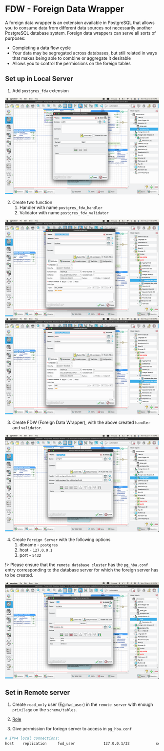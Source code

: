 # FDW - Foreign Data Wrapper

A foreign data wrapper is an extension available in PostgreSQL that allows you to consume data from different data sources not necessarily another PostgreSQL database system. Foreign data wrappers can serve all sorts of purposes:

   * Completing a data flow cycle
   * Your data may be segregated across databases, but still related in ways that makes being able to combine or aggregate it desirable
   * Allows you to control the permissions on the foreign tables

## Set up in Local Server

1. Add `postgres_fdw` extension

![Adding Extension](./img/fwd/fwd_extension.png)

2. Create two function
    1. Handler with name `postgres_fdw_handler`
    2. Validator with name `postgres_fdw_validator`

![Handler](./img/fwd/fwd_func_handler.png)
![Validator](./img/fwd/fwd_func_validator.png)

3. Create FDW (Foreign  Data Wrapper), with the above created `handler` and `validator`.

![FWD](./img/fwd/fwd.png)


4. Create `Foreign Server` with the following options
    1. dbname - `postgres`
    2. host  - `127.0.0.1`
    3. port  - `5432`

!> Please ensure that the `remote database cluster` has the `pg_hba.conf` entry corresponding to the database server for which the foreign server has to be created.

![Foreign Server](./img/fwd/fwd_server.png)


## Set in Remote server

1. Create `read_only` user (Eg:`fwd_user`) in the `remote server` with enough `privilage` on the `schema/tables`.

2. [Role](./Role.md)

3. Give permission for foriegn server to access in `pg_hba.conf`

```bash
# IPv4 local connections:
host    replication     fwd_user             127.0.0.1/32            scram-sha-256
```